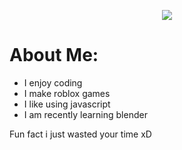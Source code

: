 <p align="center">
  <a href="https://github.com/saiteja-madha">
    <img src="https://readme-typing-svg.herokuapp.com?font=Antonio&size=30&pause=1000&color=03F700&background=000000&center=true&vCenter=true&random=false&width=435&lines=Welcome+to...;Phantomio's+Profile!;I+am+a...;Coder;Modeler+(Kind+of);Average+Orange+Juice+Enjoyer+%3AD">
  </a>
</p>

# About Me:
- I enjoy coding
- I make roblox games
- I like using javascript
- I am recently learning blender

































Fun fact i just wasted your time xD

